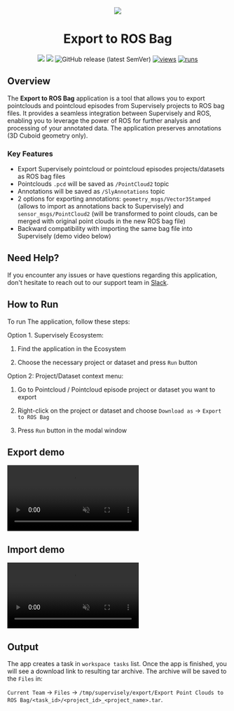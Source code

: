<div align="center" markdown>

<img align="center" src="https://github.com/supervisely-ecosystem/export-to-ros-bag/releases/download/v0.0.1/export_ros_poster.png">

# Export to ROS Bag

[![](https://img.shields.io/badge/supervisely-ecosystem-brightgreen)](https://ecosystem.supervise.ly/apps/supervisely-ecosystem/export-to-ros-bag)
[![](https://img.shields.io/badge/slack-chat-green.svg?logo=slack)](https://supervise.ly/slack)
![GitHub release (latest SemVer)](https://img.shields.io/github/v/release/supervisely-ecosystem/export-to-ros-bag)
[![views](https://app.supervise.ly/img/badges/views/supervisely-ecosystem/export-to-ros-bag.png)](https://supervise.ly)
[![runs](https://app.supervise.ly/img/badges/runs/supervisely-ecosystem/export-to-ros-bag.png)](https://supervise.ly)

</div>

## Overview

The **Export to ROS Bag** application is a tool that allows you to export pointclouds and pointcloud episodes from Supervisely projects to ROS bag files. It provides a seamless integration between Supervisely and ROS, enabling you to leverage the power of ROS for further analysis and processing of your annotated data.
The application preserves annotations (3D Cuboid geometry only).

### Key Features

- Export Supervisely pointcloud or pointcloud episodes projects/datasets as ROS bag files
- Pointclouds `.pcd` will be saved as `/PointCloud2` topic
- Annotations will be saved as `/SlyAnnotations` topic
- 2 options for exporting annotations: `geometry_msgs/Vector3Stamped` (allows to import as annotations back to Supervisely) and `sensor_msgs/PointCloud2` (will be transformed to point clouds, can be merged with original point clouds in the new ROS bag file)
- Backward compatibility with importing the same bag file into Supervisely (demo video below)

## Need Help?

If you encounter any issues or have questions regarding this application, don't hesitate to reach out to our support team in [Slack](https://supervisely.com/slack/).

## How to Run

To run The application, follow these steps:

Option 1. Supervisely Ecosystem:

1. Find the application in the Ecosystem

2. Choose the necessary project or dataset and press `Run` button

Option 2: Project/Dataset context menu:

1. Go to Pointcloud / Pointcloud episode project or dataset you want to export

2. Right-click on the project or dataset and choose `Download as` -> `Export to ROS Bag`

3. Press `Run` button in the modal window

## Export demo

<video preload="auto" autoplay muted loop>
    <source src="https://github.com/supervisely-ecosystem/export-to-ros-bag/releases/download/v0.0.1/export.mp4" type="video/mp4">
</video>

## Import demo

<video preload="auto" autoplay muted loop>
    <source src="https://github.com/supervisely-ecosystem/export-to-ros-bag/releases/download/v0.0.1/import.mp4" type="video/mp4">
</video>

## Output

The app creates a task in `workspace tasks` list. Once the app is finished, you will see a download link to resulting tar archive.
The archive will be saved to the `Files` in:

`Current Team` -> `Files` -> `/tmp/supervisely/export/Export Point Clouds to ROS Bag/<task_id>/<project_id>_<project_name>.tar`.
